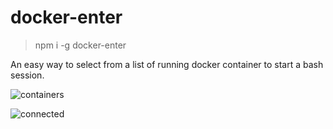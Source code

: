 # docker-enter

> npm i -g docker-enter

An easy way to select from a list of running docker container to start a bash session.

![containers](http://i.imgur.com/XGkXdaJ.png])

![connected](http://i.imgur.com/xP8zmO3.png])
